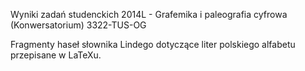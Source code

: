 Wyniki zadań studenckich 2014L - Grafemika i paleografia cyfrowa (Konwersatorium) 3322-TUS-OG

Fragmenty haseł słownika Lindego dotyczące liter polskiego alfabetu przepisane w LaTeXu.